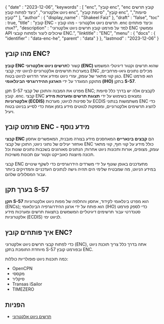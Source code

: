 {
   "date" : "2023-12-06",
   "keywords" : [
"enc",
"קובץ enc",
"enc קובץ תרשים ניווט אלקטרוני",
"כיצד לפתוח קובץ enc",
"קוֹבֶץ",
"סיומת קובץ enc",
"סיומת",
"קוֹבֶץ"
],
   "author" : {
      "display_name" : "Shakeel Faiz"
},
   "draft" : "false",
   "toc" : true,
   "title" : "קובץ ENC - תרשים ניווט אלקטרוני - מהו קובץ .enc וכיצד פותחים אותו?",
   "description" : "למד על פורמט קובץ תרשים ניווט אלקטרוני ENC וממשקי API שיכולים ליצור ולפתוח קובצי ENC.",
   "linktitle" : "ENC",
   "menu" : {
      "docs" : {
         "identifier" : "data-enc-he",
         "parent" : "data"
}
},
   "lastmod" : "2023-12-06"
}

## מהו קובץ ENC?

**קובץ ENC** קשור ל**תרשים ניווט אלקטרוני (ENC)** שהוא תרשים וקטור דיגיטלי המשמש במערכות תרשימים אלקטרוניים לניווט ימי; קבצי ENC מכילים נתונים גיאו-מרחביים, כגון קווי מתאר של עומק, עזרי ניווט ומידע אחר הדרוש לניווט בטוח. ENC הוא פורמט מתוקנן המוגדר על ידי **הארגון ההידרוגרפי הבינלאומי (IHO)** בתקן **S-57**.

תקן S-57 מפרט את המבנה והתוכן של קבצי ENC; לקבצים אלה יש בדרך כלל סיומת קובץ .enc. קבצי ENC נמצאים בשימוש על ידי **תצוגת תרשים ומערכות מידע אלקטרוניות (ECDIS)** על ספינות לניווט; מערכות ECDIS משתמשות בנתוני ENC כדי להציג תרשימים אלקטרוניים, ומספקות לנווטים מידע בזמן אמת כדי לסייע בניווט בטוח ויעיל.

## פורמט קובץ ENC - מידע נוסף

**קבצי ENC** הם **קבצים בינאריים** המאחסנים מידע בצורה מובנית, המאפשרים אחסון ואחזור יעילים של נתוני ניווט; התוכן של קבצי ENC כולל מידע על קווי חוף, קווי מתאר עומק, מצופים, אורות ותכונות ניווט אחרות; הנתונים מאורגנים בשכבות נתונים שונות וכל תכונה מיוצגת כאובייקט וקטור עם תכונות משויכות.

קבצי ENC מתעדכנים באופן שוטף על ידי משרדים הידרוגרפיים כדי לשקף שינויים במידע הניווט, מה שמבטיח שלימי הים תהיה גישה לנתונים העדכניים והמדויקים ביותר עבור המסלולים שלהם.

## בערך תקן S-57

**תקן S-57** הוא מפרט בינלאומי לקידוד, אחסון והחלפה של מפות ניווט אלקטרוניות (ENCs); הוא פותח על ידי ארגון ההידרוגרפיה הבינלאומי (IHO) כדי לספק פורמט סטנדרטי עבור תרשימים דיגיטליים המשמשים בתצוגת תרשים ומערכות מידע אלקטרוניות (ECDIS) לניווט ימי.

## איך פותחים קובץ ENC?

כדי לפתוח קבצי תרשים ניווט אלקטרוני (ENC), אתה בדרך כלל צריך תוכנת ניווט מיוחדת התומכת בתקן S-57 ובפורמט קובץ ENC.

כמה תוכנות ניווט פופולריות כוללות:

- OpenCPN
- מקססי
- סיקליר
- Transas iSailor
- TIMEZERO

## הפניות
* [תרשים ניווט אלקטרוני](https://en.wikipedia.org/wiki/Electronic_navigational_chart)


